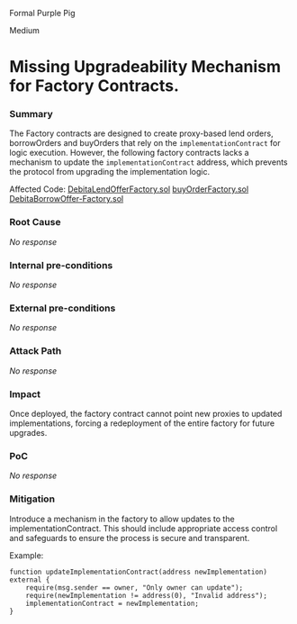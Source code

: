 Formal Purple Pig

Medium

# Missing Upgradeability Mechanism for Factory Contracts.

### Summary

The Factory contracts are designed to create proxy-based lend orders, borrowOrders and buyOrders that rely on the `implementationContract` for logic execution. However, the following factory contracts lacks a mechanism to update the `implementationContract` address, which prevents the protocol from upgrading the implementation logic. 

Affected Code:
[DebitaLendOfferFactory.sol](https://github.com/sherlock-audit/2024-11-debita-finance-v3/blob/main/Debita-V3-Contracts/contracts/DebitaLendOfferFactory.sol#L93)
[buyOrderFactory.sol](https://github.com/sherlock-audit/2024-11-debita-finance-v3/blob/main/Debita-V3-Contracts/contracts/buyOrders/buyOrderFactory.sol#L52)
[DebitaBorrowOffer-Factory.sol](https://github.com/sherlock-audit/2024-11-debita-finance-v3/blob/main/Debita-V3-Contracts/contracts/DebitaBorrowOffer-Factory.sol#L48)


### Root Cause

_No response_

### Internal pre-conditions

_No response_

### External pre-conditions

_No response_

### Attack Path

_No response_

### Impact

Once deployed, the factory contract cannot point new proxies to updated implementations, forcing a redeployment of the entire factory for future upgrades.


### PoC

_No response_

### Mitigation

Introduce a mechanism in the factory to allow updates to the implementationContract. This should include appropriate access control and safeguards to ensure the process is secure and transparent.

Example:
```solidity
function updateImplementationContract(address newImplementation) external {
    require(msg.sender == owner, "Only owner can update");
    require(newImplementation != address(0), "Invalid address");
    implementationContract = newImplementation;
}

```